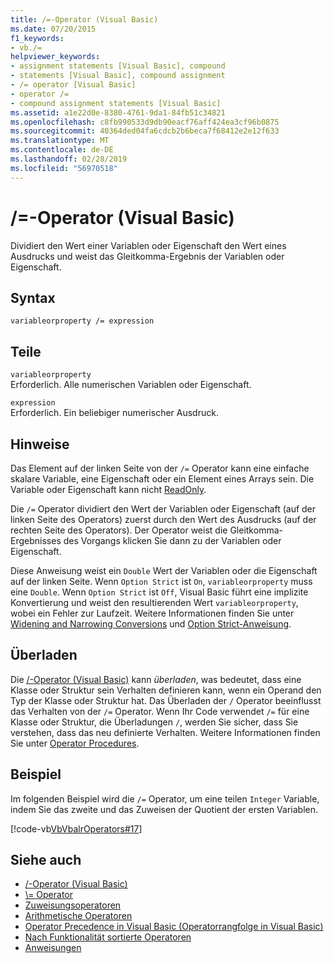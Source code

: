 ```yaml
---
title: /=-Operator (Visual Basic)
ms.date: 07/20/2015
f1_keywords:
- vb./=
helpviewer_keywords:
- assignment statements [Visual Basic], compound
- statements [Visual Basic], compound assignment
- /= operator [Visual Basic]
- operator /=
- compound assignment statements [Visual Basic]
ms.assetid: a1e22d0e-8380-4761-9da1-84fb51c34821
ms.openlocfilehash: c8fb990533d9db90eacf76aff424ea3cf96b0875
ms.sourcegitcommit: 40364ded04fa6cdcb2b6beca7f68412e2e12f633
ms.translationtype: MT
ms.contentlocale: de-DE
ms.lasthandoff: 02/28/2019
ms.locfileid: "56970518"
---
```

# <a name="-operator-visual-basic"></a>/=-Operator (Visual Basic)
Dividiert den Wert einer Variablen oder Eigenschaft den Wert eines Ausdrucks und weist das Gleitkomma-Ergebnis der Variablen oder Eigenschaft.  
  
## <a name="syntax"></a>Syntax  
  
```  
variableorproperty /= expression  
```  
  
## <a name="parts"></a>Teile  
 `variableorproperty`  
 Erforderlich. Alle numerischen Variablen oder Eigenschaft.  
  
 `expression`  
 Erforderlich. Ein beliebiger numerischer Ausdruck.  
  
## <a name="remarks"></a>Hinweise  
 Das Element auf der linken Seite von der `/=` Operator kann eine einfache skalare Variable, eine Eigenschaft oder ein Element eines Arrays sein. Die Variable oder Eigenschaft kann nicht [ReadOnly](../../../visual-basic/language-reference/modifiers/readonly.md).  
  
 Die `/=` Operator dividiert den Wert der Variablen oder Eigenschaft (auf der linken Seite des Operators) zuerst durch den Wert des Ausdrucks (auf der rechten Seite des Operators). Der Operator weist die Gleitkomma-Ergebnisses des Vorgangs klicken Sie dann zu der Variablen oder Eigenschaft.  
  
 Diese Anweisung weist ein `Double` Wert der Variablen oder die Eigenschaft auf der linken Seite. Wenn `Option Strict` ist `On`, `variableorproperty` muss eine `Double`. Wenn `Option Strict` ist `Off`, Visual Basic führt eine implizite Konvertierung und weist den resultierenden Wert `variableorproperty`, wobei ein Fehler zur Laufzeit. Weitere Informationen finden Sie unter [Widening and Narrowing Conversions](../../../visual-basic/programming-guide/language-features/data-types/widening-and-narrowing-conversions.md) und [Option Strict-Anweisung](../../../visual-basic/language-reference/statements/option-strict-statement.md).  
  
## <a name="overloading"></a>Überladen  
 Die [/-Operator (Visual Basic)](../../../visual-basic/language-reference/operators/floating-point-division-operator.md) kann *überladen*, was bedeutet, dass eine Klasse oder Struktur sein Verhalten definieren kann, wenn ein Operand den Typ der Klasse oder Struktur hat. Das Überladen der `/` Operator beeinflusst das Verhalten von der `/=` Operator. Wenn Ihr Code verwendet `/=` für eine Klasse oder Struktur, die Überladungen `/`, werden Sie sicher, dass Sie verstehen, dass das neu definierte Verhalten. Weitere Informationen finden Sie unter [Operator Procedures](../../../visual-basic/programming-guide/language-features/procedures/operator-procedures.md).  
  
## <a name="example"></a>Beispiel  
 Im folgenden Beispiel wird die `/=` Operator, um eine teilen `Integer` Variable, indem Sie das zweite und das Zuweisen der Quotient der ersten Variablen.  
  
 [!code-vb[VbVbalrOperators#17](~/samples/snippets/visualbasic/VS_Snippets_VBCSharp/VbVbalrOperators/VB/Class1.vb#17)]  
  
## <a name="see-also"></a>Siehe auch
- [/-Operator (Visual Basic)](../../../visual-basic/language-reference/operators/floating-point-division-operator.md)
- [\\= Operator](../../../visual-basic/language-reference/operators/integer-division-assignment-operator.md)
- [Zuweisungsoperatoren](../../../visual-basic/language-reference/operators/assignment-operators.md)
- [Arithmetische Operatoren](../../../visual-basic/language-reference/operators/arithmetic-operators.md)
- [Operator Precedence in Visual Basic (Operatorrangfolge in Visual Basic)](../../../visual-basic/language-reference/operators/operator-precedence.md)
- [Nach Funktionalität sortierte Operatoren](../../../visual-basic/language-reference/operators/operators-listed-by-functionality.md)
- [Anweisungen](../../../visual-basic/programming-guide/language-features/statements.md)
